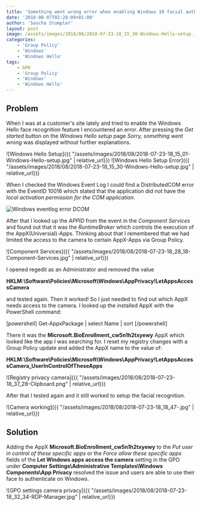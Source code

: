 ```yaml
---
title: 'Something went wrong error when enabling Windows 10 facial authentication'
date: '2018-08-07T02:28:09+01:00'
author: 'Sascha Stumpler'
layout: post
image: /assets/images/2018/08/2018-07-23-18_15_30-Windows-Hello-setup.jpg
categories:
    - 'Group Policy'
    - 'Windows'
    - 'Windows Hello'
tags:
    - GPO
    - 'Group Policy'
    - 'Windows'
    - 'Windows Hello'
---
```


## Problem

When I was at a customer's site lately and tried to enable the Windows Hello face recognition feature I encountered an error. After pressing the *Get started* button on the *Windows Hello setup* page *Sorry, something went wrong* was displayed without further explanations.

![Windows Hello Setup]({{ "/assets/images/2018/08/2018-07-23-18_15_01-Windows-Hello-setup.jpg" | relative_url}})
![Windows Hello Setup Error]({{ "/assets/images/2018/08/2018-07-23-18_15_30-Windows-Hello-setup.jpg" | relative_url}})

When I checked the Windows Event Log I could find a DistributedCOM error with the EventID 10016 which stated that the application did not have the *local activation permission for the COM application*.

![Windows eventlog error DCOM]({{ "/assets/images/2018/08/2018-07-23-18_39_12-Clipboard.png")

After that I looked up the *APPID* from the event in the *Component Services* and found out that it was the *RuntimeBroker* which controls the execution of the AppX(Universial)-Apps. Thinking about that I remembered that we had limited the access to the camera to certain AppX-Apps via Group Policy.

![Component Services]({{ "/assets/images/2018/08/2018-07-23-18_28_18-Component-Services.jpg" | relative_url}})

I opened regedit as an Administrator and removed the value

__HKLM:\Software\Policies\Microsoft\Windows\AppPrivacy!LetAppsAccessCamera__

and tested again. Then it worked! So I just needed to find out which AppX needs access to the camera. I looked up the installed AppX with the PowerShell command:

[powershell]
Get-AppxPackage | select Name | sort
[/powershell]

There it was the __Microsoft.BioEnrollment_cw5n1h2txyewy__ AppX which looked like the app I was searching for. I reset my registry changes with a Group Policy update and added the AppX name to the value of:

__HKLM:\Software\Policies\Microsoft\Windows\AppPrivacy!LetAppsAccessCamera_UserInControlOfTheseApps__

![Registry privacy camera]({{ "/assets/images/2018/08/2018-07-23-18_37_28-Clipboard.png" | relative_url}})

After that I tested again and it still worked to setup the facial recognition.

![Camera working]({{ "/assets/images/2018/08/2018-07-23-18_18_47-.jpg" | relative_url}})

## Solution

Adding the AppX __Microsoft.BioEnrollment_cw5n1h2txyewy__ to the *Put user in control of these specific apps* or the *Force allow these specific apps* fields of the __Let Windows apps access the camera__ setting in the GPO under __Computer Settings\Administrative Templates\Windows Components\App Privacy__ resolved the issue and users are able to use their face to authenticate on Windows.

![GPO settings camera privacy]({{ "/assets/images/2018/08/2018-07-23-18_32_34-RDP-Manager.jpg" | relative_url}})
